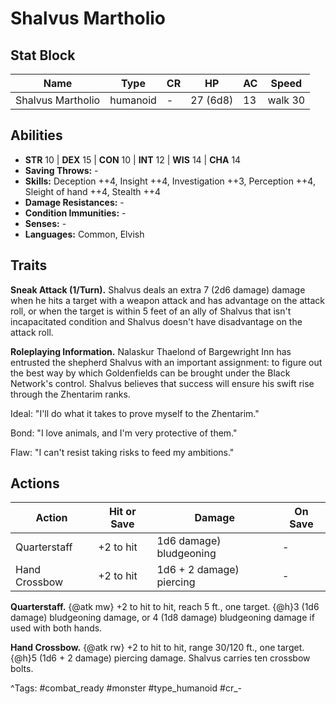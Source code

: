 # Shalvus Martholio

## Stat Block

| Name | Type | CR | HP | AC | Speed |
|------|------|----|----|----|-------|
| Shalvus Martholio | humanoid | - | 27 (6d8) | 13 | walk 30 |

## Abilities

- **STR** 10 | **DEX** 15 | **CON** 10 | **INT** 12 | **WIS** 14 | **CHA** 14
- **Saving Throws:** -  
- **Skills:** Deception ++4, Insight ++4, Investigation ++3, Perception ++4, Sleight of hand ++4, Stealth ++4  
- **Damage Resistances:** -  
- **Condition Immunities:** -  
- **Senses:** -  
- **Languages:** Common, Elvish

## Traits

**Sneak Attack (1/Turn).** Shalvus deals an extra 7 (2d6 damage) damage when he hits a target with a weapon attack and has advantage on the attack roll, or when the target is within 5 feet of an ally of Shalvus that isn't incapacitated condition and Shalvus doesn't have disadvantage on the attack roll.

**Roleplaying Information.** Nalaskur Thaelond of Bargewright Inn has entrusted the shepherd Shalvus with an important assignment: to figure out the best way by which Goldenfields can be brought under the Black Network's control. Shalvus believes that success will ensure his swift rise through the Zhentarim ranks.

Ideal: "I'll do what it takes to prove myself to the Zhentarim."

Bond: "I love animals, and I'm very protective of them."

Flaw: "I can't resist taking risks to feed my ambitions."


## Actions

| Action | Hit or Save | Damage | On Save |
|--------|--------------|--------|----------|
| Quarterstaff | +2 to hit | 1d6 damage) bludgeoning | - |
| Hand Crossbow | +2 to hit | 1d6 + 2 damage) piercing | - |

**Quarterstaff.** {@atk mw} +2 to hit to hit, reach 5 ft., one target. {@h}3 (1d6 damage) bludgeoning damage, or 4 (1d8 damage) bludgeoning damage if used with both hands.

**Hand Crossbow.** {@atk rw} +2 to hit to hit, range 30/120 ft., one target. {@h}5 (1d6 + 2 damage) piercing damage. Shalvus carries ten crossbow bolts.


^Tags: #combat_ready #monster #type_humanoid #cr_-